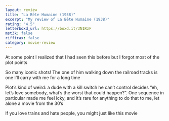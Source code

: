 ```yaml
---
layout: review
title: "La Bête Humaine (1938)"
excerpt: "My review of La Bête Humaine (1938)"
rating: "4.5"
letterboxd_url: https://boxd.it/3N1RzF
mst3k: false
rifftrax: false
category: movie-review
---
```


At some point I realized that I had seen this before but I forgot most of the plot points

So many iconic shots! The one of him walking down the railroad tracks is one I’ll carry with me for a long time

Plot’s kind of weird: a dude with a kill switch he can’t control decides “eh, let’s love somebody, what’s the worst that could happen?”. One sequence in particular made me feel icky, and it’s rare for anything to do that to me, let alone a movie from the 30’s

If you love trains and hate people, you might just like this movie
